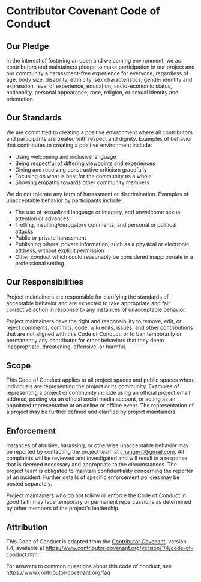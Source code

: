 # Contributor Covenant Code of Conduct

## Our Pledge

In the interest of fostering an open and welcoming environment, we as contributors and maintainers pledge to make participation in our project and our community a harassment-free experience for everyone, regardless of age, body size, disability, ethnicity, sex characteristics, gender identity and expression, level of experience, education, socio-economic status, nationality, personal appearance, race, religion, or sexual identity and orientation.

## Our Standards

We are committed to creating a positive environment where all contributors and participants are treated with respect and dignity. Examples of behavior that contributes to creating a positive environment include:

- Using welcoming and inclusive language
- Being respectful of differing viewpoints and experiences
- Giving and receiving constructive criticism gracefully
- Focusing on what is best for the community as a whole
- Showing empathy towards other community members

We do not tolerate any form of harassment or discrimination. Examples of unacceptable behavior by participants include:

- The use of sexualized language or imagery, and unwelcome sexual attention or advances
- Trolling, insulting/derogatory comments, and personal or political attacks
- Public or private harassment
- Publishing others' private information, such as a physical or electronic address, without explicit permission
- Other conduct which could reasonably be considered inappropriate in a professional setting

## Our Responsibilities

Project maintainers are responsible for clarifying the standards of acceptable behavior and are expected to take appropriate and fair corrective action in response to any instances of unacceptable behavior.

Project maintainers have the right and responsibility to remove, edit, or reject comments, commits, code, wiki edits, issues, and other contributions that are not aligned with this Code of Conduct, or to ban temporarily or permanently any contributor for other behaviors that they deem inappropriate, threatening, offensive, or harmful.

## Scope

This Code of Conduct applies to all project spaces and public spaces where individuals are representing the project or its community. Examples of representing a project or community include using an official project email address, posting via an official social media account, or acting as an appointed representative at an online or offline event. The representation of a project may be further defined and clarified by project maintainers.

## Enforcement

Instances of abusive, harassing, or otherwise unacceptable behavior may be reported by contacting the project team at change-it@gmail.com. All complaints will be reviewed and investigated and will result in a response that is deemed necessary and appropriate to the circumstances. The project team is obligated to maintain confidentiality concerning the reporter of an incident. Further details of specific enforcement policies may be posted separately.

Project maintainers who do not follow or enforce the Code of Conduct in good faith may face temporary or permanent repercussions as determined by other members of the project's leadership.

## Attribution

This Code of Conduct is adapted from the [Contributor Covenant][homepage], version 1.4, available at <https://www.contributor-covenant.org/version/1/4/code-of-conduct.html>

For answers to common questions about this code of conduct, see <https://www.contributor-covenant.org/faq>

[homepage]: https://www.contributor-covenant.org
